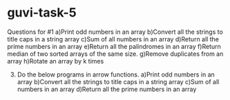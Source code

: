 # guvi-task-5

Questions for #1
a)Print odd numbers in an array
b)Convert all the strings to title caps in a string array
c)Sum of all numbers in an array
d)Return all the prime numbers in an array
e)Return all the palindromes in an array
f)Return median of two sorted arrays of the same size.
g)Remove duplicates from an array
h)Rotate an array by k times

3) Do the below programs in arrow functions.
a)Print odd numbers in an array
b)Convert all the strings to title caps in a string array
c)Sum of all numbers in an array
d)Return all the prime numbers in an array
